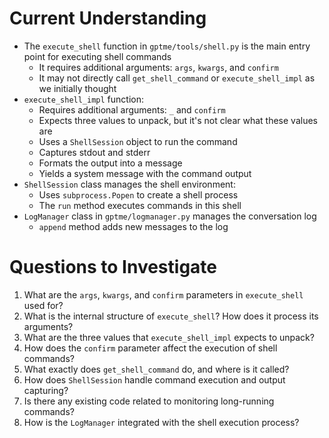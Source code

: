 # Current Understanding

- The `execute_shell` function in `gptme/tools/shell.py` is the main entry point for executing shell commands
  - It requires additional arguments: `args`, `kwargs`, and `confirm`
  - It may not directly call `get_shell_command` or `execute_shell_impl` as we initially thought
- `execute_shell_impl` function:
  - Requires additional arguments: `_` and `confirm`
  - Expects three values to unpack, but it's not clear what these values are
  - Uses a `ShellSession` object to run the command
  - Captures stdout and stderr
  - Formats the output into a message
  - Yields a system message with the command output
- `ShellSession` class manages the shell environment:
  - Uses `subprocess.Popen` to create a shell process
  - The `run` method executes commands in this shell
- `LogManager` class in `gptme/logmanager.py` manages the conversation log
  - `append` method adds new messages to the log

# Questions to Investigate

1. What are the `args`, `kwargs`, and `confirm` parameters in `execute_shell` used for?
2. What is the internal structure of `execute_shell`? How does it process its arguments?
3. What are the three values that `execute_shell_impl` expects to unpack?
4. How does the `confirm` parameter affect the execution of shell commands?
5. What exactly does `get_shell_command` do, and where is it called?
6. How does `ShellSession` handle command execution and output capturing?
7. Is there any existing code related to monitoring long-running commands?
8. How is the `LogManager` integrated with the shell execution process?
